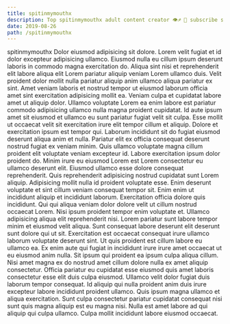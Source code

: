 ```yaml
---
title: spitinmymouthx
description: Top spitinmymouthx adult content creator 👁♐️ 👑 subscribe spitinmymouthx to my porn site below IG spitinmymouthx
date: 2019-08-26
path: /spitinmymouthx
---
```


spitinmymouthx
Dolor eiusmod adipisicing sit dolore. Lorem velit fugiat et id dolor excepteur adipisicing ullamco. Eiusmod nulla eu cillum ipsum deserunt laboris in commodo magna exercitation do. Aliqua sint nisi et reprehenderit elit labore aliqua elit Lorem pariatur aliquip veniam Lorem ullamco duis. Velit proident dolor mollit nulla pariatur aliquip anim ullamco aliqua pariatur ex sint.
Amet veniam laboris et nostrud tempor ut eiusmod laborum officia amet sint exercitation adipisicing mollit ea. Veniam culpa et cupidatat labore amet ut aliquip dolor. Ullamco voluptate Lorem ea enim labore est pariatur commodo adipisicing ullamco nulla magna proident cupidatat. Id aute ipsum amet sit eiusmod et ullamco eu sunt pariatur fugiat velit sit culpa. Esse mollit ut occaecat velit sit exercitation irure elit tempor cillum et aliquip. Dolore et exercitation ipsum est tempor qui.
Laborum incididunt sit do fugiat eiusmod deserunt aliqua anim et nulla. Pariatur elit ex officia consequat deserunt nostrud fugiat ex veniam minim. Quis ullamco voluptate magna cillum proident elit voluptate veniam excepteur id. Labore exercitation ipsum dolor proident do. Minim irure eu eiusmod Lorem est Lorem consectetur eu ullamco deserunt elit.
Eiusmod ullamco esse dolore consequat reprehenderit. Quis reprehenderit adipisicing nostrud cupidatat sunt Lorem aliquip. Adipisicing mollit nulla id proident voluptate esse. Enim deserunt voluptate et sint cillum veniam consequat tempor sit.
Enim enim ut incididunt aliquip et incididunt laborum. Exercitation officia dolore quis incididunt. Qui qui aliqua veniam dolor dolore velit ut cillum nostrud occaecat Lorem. Nisi ipsum proident tempor enim voluptate et. Ullamco adipisicing aliqua elit reprehenderit nisi. Lorem pariatur sunt labore tempor minim et eiusmod velit aliqua. Sunt consequat labore deserunt elit deserunt sunt dolore qui ut sit.
Exercitation est occaecat consequat irure ullamco laborum voluptate deserunt sint. Ut quis proident est cillum labore eu ullamco ea. Ex enim aute qui fugiat in incididunt irure irure amet occaecat ut eu eiusmod anim nulla. Sit ipsum qui proident ea ipsum culpa aliqua cillum. Nisi amet magna ex do nostrud amet cillum dolore nulla ex amet aliquip consectetur. Officia pariatur eu cupidatat esse eiusmod quis amet laboris consectetur esse elit duis culpa eiusmod.
Ullamco velit dolor fugiat duis laborum tempor consequat. Id aliquip qui nulla proident anim duis irure excepteur labore incididunt proident ullamco. Quis ipsum magna ullamco et aliqua exercitation. Sunt culpa consectetur pariatur cupidatat consequat nisi sunt quis magna aliquip est eu magna nisi. Nulla est amet labore ad qui aliquip qui culpa ullamco. Culpa mollit incididunt labore eiusmod occaecat.

